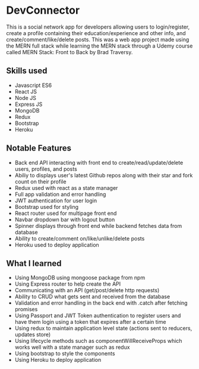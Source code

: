 # DevConnector
This is a social network app for developers allowing users to login/register, create a profile containing their education/experience and other info, and create/comment/like/delete posts.
This was a web app project made using the MERN full stack while learning the MERN stack through a Udemy course called MERN Stack: Front to Back by Brad Traversy.

## Skills used
- Javascript ES6
- React JS
- Node JS
- Express JS
- MongoDB
- Redux
- Bootstrap
- Heroku

## Notable Features
- Back end API interacting with front end to create/read/update/delete users, profiles, and posts
- Abiliy to displays user's latest Github repos along with their star and fork count on their profile
- Redux used with react as a state manager
- Full app validation and error handling
- JWT authentication for user login
- Bootstrap used for styling
- React router used for multipage front end
- Navbar dropdown bar with logout button
- Spinner displays through front end while backend fetches data from database
- Ability to create/comment on/like/unlike/delete posts
- Heroku used to deploy application

## What I learned
- Using MongoDB using mongoose package from npm
- Using Express router to help create the API
- Communicating with an API (get/post/delete http requests)
- Ability to CRUD what gets sent and received from the database
- Validation and error handling in the back end with .catch after fetching promises
- Using Passport and JWT Token authentication to register users and have them login using a token that expires after a certain time
- Using redux to maintain application level state (actions sent to reducers, updates store)
- Using lifecycle methods such as componentWillReceiveProps which works well with a state manager such as redux
- Using bootstrap to style the components
- Using Heroku to deploy application


